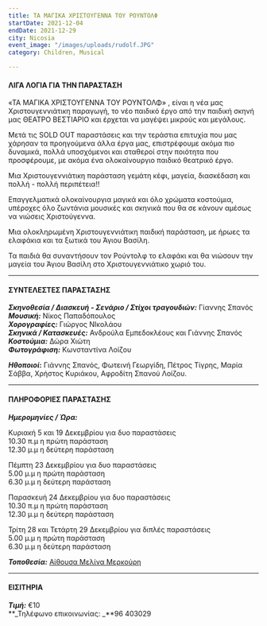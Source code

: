 ```yaml
---
title: ΤΑ ΜΑΓΙΚΑ ΧΡΙΣΤΟΥΓΕΝΝΑ ΤΟΥ ΡΟΥΝΤΟΛΦ
startDate: 2021-12-04
endDate: 2021-12-29
city: Nicosia
event_image: "/images/uploads/rudolf.JPG"
category: Children, Musical

---
```

#### ΛΙΓΑ ΛΟΓΙΑ ΓΙΑ ΤΗΝ ΠΑΡΑΣΤΑΣΗ

«ΤΑ ΜΑΓΙΚΑ ΧΡΙΣΤΟΥΓΕΝΝΑ ΤΟΥ ΡΟΥΝΤΟΛΦ» , είναι η νέα μας Χριστουγεννιάτικη παραγωγή, το νέο παιδικό έργο από την παιδική σκηνή μας ΘΕΑΤΡΟ ΒΕΣΤΙΑΡΙΟ και έρχεται να μαγέψει μικρούς και μεγάλους.

Μετά τις SOLD OUT παραστάσεις και την τεράστια επιτυχία που μας χάρησαν τα προηγούμενα άλλα έργα μας, επιστρέφουμε ακόμα πιο δυναμικά, πολλά υποσχόμενοι και σταθεροί στην ποιότητα που προσφέρουμε, με ακόμα ένα ολοκαίνουργιο παιδικό θεατρικό έργο.

Μια Χριστουγεννιάτικη παράσταση γεμάτη κέφι, μαγεία, διασκέδαση και πολλή - πολλή περιπέτεια!!

Επαγγελματικά ολοκαίνουργια μαγικά και όλο χρώματα κοστούμια, υπέροχες όλο ζωντάνια μουσικές και σκηνικά που θα σε κάνουν αμέσως να νιώσεις Χριστούγεννα.

Μια ολοκληρωμένη Χριστουγεννιάτικη παιδική παράσταση, με ήρωες τα ελαφάκια και τα ξωτικά του Άγιου Βασίλη.

Τα παιδιά θα συναντήσουν τον Ρούντολφ το ελαφάκι και θα νιώσουν την μαγεία του Άγιου Βασίλη στο Χριστουγεννιάτικο χωριό του.

***

#### ΣΥΝΤΕΛΕΣΤΕΣ ΠΑΡΑΣΤΑΣΗΣ

**_Σκηνοθεσία / Διασκευή - Σενάριο / Στίχοι τραγουδιών:_** Γίαννης Σπανός  
**_Μουσική:_** Νίκος Παπαδόπουλος  
**_Χορογραφίες:_** Γιώργος ΝΙκολάου  
**_Σκηνικά / Κατασκευές:_** Ανδρούλα Εμπεδοκλέους και Γιάννης Σπανός  
**_Κοστούμια:_** Δώρα Χιώτη  
**_Φωτογράφιση:_** Κωνσταντίνα Λοίζου

**_Ηθοποιοί_:** Γιάννης Σπανός, Φωτεινή Γεωργίδη, Πέτρος Τίγρης, Μαρία Σάββα, Χρήστος Κυριάκου, Αφροδίτη Σπανού Λοίζου.

***

#### ΠΛΗΡΟΦΟΡΙΕΣ ΠΑΡΑΣΤΑΣΗΣ

**_Ημερομηνίες / Ώρα:_**

Κυριακή 5 και 19 Δεκεμβρίου για δυο παραστάσεις  
10\.30 π.μ η πρώτη παράσταση  
12\.30 μ.μ η δεύτερη παράσταση

Πέμπτη 23 Δεκεμβρίου για δυο παραστάσεις  
5\.00 μ.μ η πρώτη παράσταση  
6\.30 μ.μ η δεύτερη παράσταση

Παρασκευή 24 Δεκεμβρίου για δυο παραστάσεις  
10\.30 π.μ η πρώτη παράσταση  
12\.30 μ.μ η δεύτερη παράσταση

Τρίτη 28 και Τετάρτη 29 Δεκεμβρίου για διπλές παραστάσεις  
5\.00 μ.μ η πρώτη παράσταση  
6\.30 μ.μ η δεύτερη παράσταση

**_Τοποθεσία:_** [Αίθουσα Μελίνα Μερκούρη](https://www.google.com/maps/place/Melina+Merkouri+Municipal+Hall/@35.1754677,33.3713984,15z/data=!4m2!3m1!1s0x0:0x7b1136c77973cab8?sa=X&ved=2ahUKEwjXnPGnnYn1AhXJ6eAKHUZiC_YQ_BJ6BAgoEAU "https://www.google.com/maps/place/Melina+Merkouri+Municipal+Hall/@35.1754677,33.3713984,15z/data=!4m2!3m1!1s0x0:0x7b1136c77973cab8?sa=X&ved=2ahUKEwjXnPGnnYn1AhXJ6eAKHUZiC_YQ_BJ6BAgoEAU")

***

#### ΕΙΣΙΤΗΡΙΑ

**_Τιμή:_** €10  
\**_Τηλέφωνο επικοινωνίας: _**96 403029